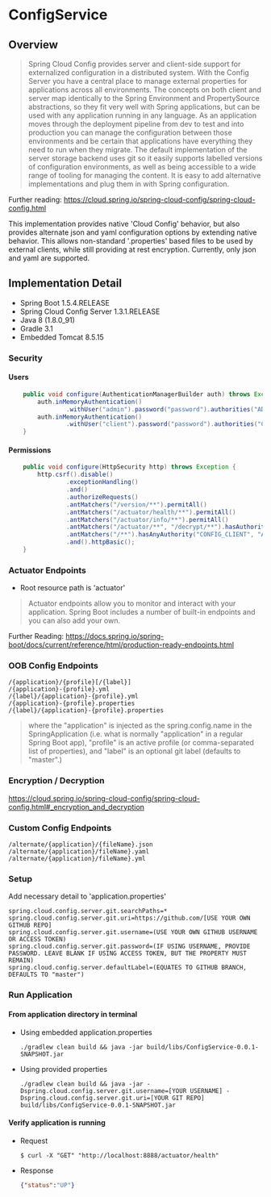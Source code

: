 # ConfigService

## Overview

> Spring Cloud Config provides server and client-side support for externalized configuration in a distributed system. With the Config Server you have a central place to manage external properties for applications across all environments. The concepts on both client and server map identically to the Spring Environment and PropertySource abstractions, so they fit very well with Spring applications, but can be used with any application running in any language. As an application moves through the deployment pipeline from dev to test and into production you can manage the configuration between those environments and be certain that applications have everything they need to run when they migrate. The default implementation of the server storage backend uses git so it easily supports labelled versions of configuration environments, as well as being accessible to a wide range of tooling for managing the content. It is easy to add alternative implementations and plug them in with Spring configuration.

Further reading: https://cloud.spring.io/spring-cloud-config/spring-cloud-config.html

This implementation provides native 'Cloud Config' behavior, but also provides alternate
json and yaml configuration options by extending native behavior.  This allows non-standard '.properties'
based files to be used by external clients, while still providing at rest encryption.  Currently,
only json and yaml are supported.

## Implementation Detail

* Spring Boot 1.5.4.RELEASE
* Spring Cloud Config Server 1.3.1.RELEASE
* Java 8 (1.8.0_91)
* Gradle 3.1
* Embedded Tomcat 8.5.15

### Security

#### Users
```java
    public void configure(AuthenticationManagerBuilder auth) throws Exception {
        auth.inMemoryAuthentication()
                .withUser("admin").password("password").authorities("ADMIN", "ACTUATOR");
        auth.inMemoryAuthentication()
                .withUser("client").password("password").authorities("CONFIG_CLIENT");
    }
```

#### Permissions
```java
    public void configure(HttpSecurity http) throws Exception {
        http.csrf().disable()
                .exceptionHandling()
                .and()
                .authorizeRequests()
                .antMatchers("/version/**").permitAll()
                .antMatchers("/actuator/health/**").permitAll()
                .antMatchers("/actuator/info/**").permitAll()
                .antMatchers("/actuator/**", "/decrypt/**").hasAuthority("ADMIN")
                .antMatchers("/**").hasAnyAuthority("CONFIG_CLIENT", "ADMIN")
                .and().httpBasic();
    }
```

### Actuator Endpoints

* Root resource path is 'actuator'

> Actuator endpoints allow you to monitor and interact with your application. Spring Boot includes a number of built-in endpoints and you can also add your own. 

Further Reading: https://docs.spring.io/spring-boot/docs/current/reference/html/production-ready-endpoints.html


### OOB Config Endpoints
```
/{application}/{profile}[/{label}]
/{application}-{profile}.yml
/{label}/{application}-{profile}.yml
/{application}-{profile}.properties
/{label}/{application}-{profile}.properties
```
> where the "application" is injected as the spring.config.name in the SpringApplication (i.e. what is normally "application" in a regular Spring Boot app), "profile" is an active profile (or comma-separated list of properties), and "label" is an optional git label (defaults to "master".)

### Encryption / Decryption
https://cloud.spring.io/spring-cloud-config/spring-cloud-config.html#_encryption_and_decryption

### Custom Config Endpoints
```
/alternate/{application}/{fileName}.json
/alternate/{application}/fileName}.yaml
/alternate/{application}/fileName}.yml
```

### Setup

Add necessary detail to 'application.properties'

```
spring.cloud.config.server.git.searchPaths=*
spring.cloud.config.server.git.uri=https://github.com/[USE YOUR OWN GITHUB REPO]
spring.cloud.config.server.git.username=(USE YOUR OWN GITHUB USERNAME OR ACCESS TOKEN)
spring.cloud.config.server.git.password=(IF USING USERNAME, PROVIDE PASSWORD. LEAVE BLANK IF USING ACCESS TOKEN, BUT THE PROPERTY MUST REMAIN)
spring.cloud.config.server.defaultLabel=(EQUATES TO GITHUB BRANCH, DEFAULTS TO "master")
```

### Run Application

#### From application directory in terminal

* Using embedded application.properties
    ```
    ./gradlew clean build && java -jar build/libs/ConfigService-0.0.1-SNAPSHOT.jar
    ```
* Using provided properties
    ```
    ./gradlew clean build && java -jar -Dspring.cloud.config.server.git.username=[YOUR USERNAME] -Dspring.cloud.config.server.git.uri=[YOUR GIT REPO] build/libs/ConfigService-0.0.1-SNAPSHOT.jar
    ```

#### Verify application is running

* Request
    ```
    $ curl -X "GET" "http://localhost:8888/actuator/health"
    ```

* Response
    ```json
    {"status":"UP"}
    ```
    